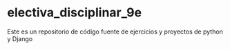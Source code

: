 # electiva_disciplinar_9e
Este es un repositorio de código fuente de ejercicios y proyectos de python y Django
